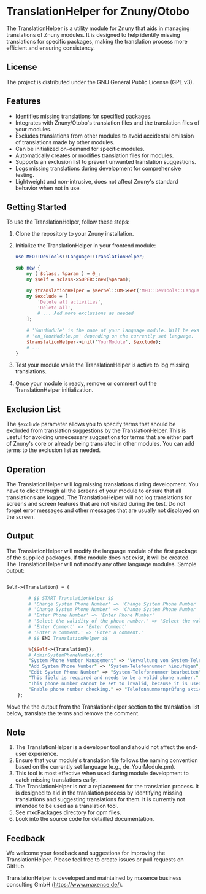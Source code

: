 # TranslationHelper for Znuny/Otobo

The TranslationHelper is a utility module for Znuny that aids in managing translations of Znuny modules. It is designed to help identify missing translations for specific packages, making the translation process more efficient and ensuring consistency.

## License

The project is distributed under the GNU General Public License (GPL v3).

## Features

- Identifies missing translations for specified packages.
- Integrates with Znuny/Otobo's translation files and the translation files of your modules.
- Excludes translations from other modules to avoid accidental omission of translations made by other modules.
- Can be initialized on-demand for specific modules.
- Automatically creates or modifies translation files for modules.
- Supports an exclusion list to prevent unwanted translation suggestions.
- Logs missing translations during development for comprehensive testing.
- Lightweight and non-intrusive, does not affect Znuny's standard behavior when not in use.

## Getting Started

To use the TranslationHelper, follow these steps:

1. Clone the repository to your Znuny installation.

2. Initialize the TranslationHelper in your frontend module:
   ```perl
   use MFO::DevTools::Language::TranslationHelper;

   sub new {
       my ( $class, %param ) = @_;
       my $self = $class->SUPER::new(%param);

       my $translationHelper = $Kernel::OM->Get('MFO::DevTools::Language::TranslationHelper');
       my $exclude = [
           'Delete all activities',
           'Delete all',
           # ... Add more exclusions as needed
       ];
      
       # 'YourModule' is the name of your language module. Will be exanded to 'de_YourModule.pm' or 
       # 'en_YourModule.pm' depending on the currently set language.
       $translationHelper->init('YourModule', $exclude); 
       # ...
   }
3. Test your module while the TranslationHelper is active to log missing translations.
4. Once your module is ready, remove or comment out the TranslationHelper initialization.

## Exclusion List

The `$exclude` parameter allows you to specify terms that should be excluded from translation suggestions by the TranslationHelper. This is useful for avoiding unnecessary suggestions for terms that are either part of Znuny's core or already being translated in other modules. You can add terms to the exclusion list as needed.

## Operation

The TranslationHelper will log missing translations during development. You have to click through all the screens of your module to ensure that all translations are logged. The TranslationHelper will not log translations for screens and screen features that are not visited during the test. Do not forget error messages and other messages that are usually not displayed on the screen.
## Output

The TranslationHelper will modify the language module of the first package of the supplied packages. If the module does not exist, it will be created. The TranslationHelper will not modify any other language modules.
Sample output:
```perl

Self->{Translation} = {

        # $$ START TranslationHelper $$
        # 'Change System Phone Number' => 'Change System Phone Number'
        # 'Change System Phone Number' => 'Change System Phone Number'
        # 'Enter Phone Number' => 'Enter Phone Number'
        # 'Select the validity of the phone number.' => 'Select the validity of the phone number.'
        # 'Enter Comment' => 'Enter Comment'
        # 'Enter a comment.' => 'Enter a comment.'
        # $$ END TranslationHelper $$

        %{$Self->{Translation}},
        # AdminSystemPhoneNumber.tt
        "System Phone Number Management" => "Verwaltung von System-Telefonnummern",
        "Add System Phone Number" => "System-Telefonnummer hinzufügen",
        "Edit System Phone Number" => "System-Telefonnummer bearbeiten",
        "This field is required and needs to be a valid phone number." => "Dieses Feld ist erforderlich und muss eine gültige Telefonnummer sein.",
        "This phone number cannot be set to invalid, because it is used in one or more queue(s) or auto response(s)." => "Diese Telefonnummer kann nicht auf ungültig gesetzt werden, da sie in einer oder mehreren Queue(s) oder Auto Response(s) verwendet wird.",
        "Enable phone number checking." => "Telefonnummernprüfung aktivieren.",
    };
```
Move the the output from the TranslationHelper section to the translation list below, translate the terms and remove the comment.

## Note

1. The TranslationHelper is a developer tool and should not affect the end-user experience.
2. Ensure that your module's translation file follows the naming convention based on the currently set language (e.g., de_YourModule.pm).
3. This tool is most effective when used during module development to catch missing translations early.
4. The TranslationHelper is not a replacement for the translation process. It is designed to aid in the translation process by identifying missing translations and suggesting translations for them. It is currently not intended to be used as a translation tool.
5. See mxcPackages directory for opm files.
5. Look into the source code for detailled documentation.

## Feedback

We welcome your feedback and suggestions for improving the TranslationHelper. Please feel free to create issues or pull requests on GitHub.

TranslationHelper is developed and maintained by maxence business consulting GmbH (https://www.maxence.de/).
